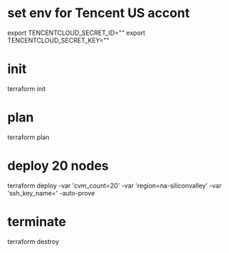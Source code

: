 # set env for Tencent US accont
export TENCENTCLOUD_SECRET_ID="<your tencentcloud secret id>"
export TENCENTCLOUD_SECRET_KEY="<your tencentcloud secret key>"

# init
terraform init

# plan
terraform plan

# deploy 20 nodes
terraform deploy -var 'cvm_count=20' -var 'region=na-siliconvalley' -var 'ssh_key_name=<your ssh key name>' -auto-prove

# terminate
terraform destroy

